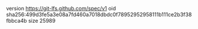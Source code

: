 version https://git-lfs.github.com/spec/v1
oid sha256:499d3fe5a3e08a7fd460a7018dbdc0f78952952958111b111ce2b3f38fbbca4b
size 25989

